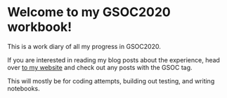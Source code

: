 # Welcome to my GSOC2020 workbook!

This is a work diary of all my progress in GSOC2020. 

If you are interested in reading my blog posts about the experience, head over [to my website](https://jeffcsauer.github.io/post/) and check out any posts with the GSOC tag. 

This will mostly be for coding attempts, building out testing, and writing notebooks. 

